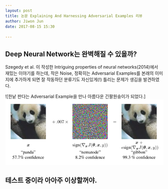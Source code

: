 ```yaml
---
layout: post
title: 논문 Explaining And Harnessing Adversarial Examples 리뷰
author: Jiwon Jun
date: 2017-08-15 15:30

---
```

## Deep Neural Network는 완벽해질 수 있을까?

Szegedy et al. 이 작성한 Intriguing properties of neural networks(2014)에서 재밌는 이야기를 하는데, 작은 Noise, 정확히는 Adversarial Examples를 본래의 이미지에 추가하게 되면 잘 작동하던 분류기도 자신있게(!) 틀리는 문제가 생김을 발견하였다.

![한낱 판다는 Adversarial Example을 만나 아름다운 긴팔원숭이가 되었다.]<img src="/assets/panda_be_gibbon.png">

## 테스트 중이라 아아주 이상할꺼야.
